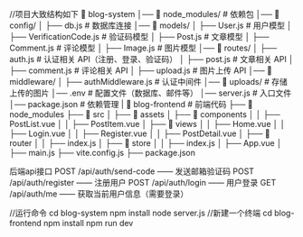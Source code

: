 //项目大致结构如下
📂 blog-system
│── 📂 node_modules/       # 依赖包
│── 📂 config/
│   ├── db.js          # 数据库连接
│── 📂 models/
│   ├── User.js        # 用户模型
│   ├── VerificationCode.js  # 验证码模型
│   ├── Post.js        # 文章模型
│   ├── Comment.js     # 评论模型
│   ├── Image.js       # 图片模型
│── 📂 routes/
│   ├── auth.js        # 认证相关 API（注册、登录、验证码）
│   ├── post.js        # 文章相关 API
│   ├── comment.js     # 评论相关 API
│   ├── upload.js      # 图片上传 API
│── 📂 middleware/
│   ├── authMiddleware.js  # 认证中间件
│── 📂 uploads/           # 存储上传的图片
│── .env               # 配置文件（数据库、邮件等）
│── server.js          # 入口文件
│── package.json       # 依赖管理
|
📂 blog-frontend  # 前端代码
├── 📂 node_modules
├── 📂 src
│   ├── 📂 assets
│   ├── 📂 components
│   │   ├── PostList.vue
│   │   ├── PostItem.vue
│   ├── 📂 views
│   │   ├── Home.vue
│   │   ├── Login.vue
│   │   ├── Register.vue
│   │   ├── PostDetail.vue
│   ├── 📂 router
│   │   ├── index.js
│   ├── 📂 store
│   │   ├── index.js
│   ├── App.vue
│   ├── main.js
├── vite.config.js
├── package.json


后端api接口
POST /api/auth/send-code —— 发送邮箱验证码
POST /api/auth/register —— 注册用户
POST /api/auth/login —— 用户登录
GET /api/auth/me —— 获取当前用户信息（需要登录）


//运行命令
cd blog-system
npm install
node server.js
//新建一个终端
cd blog-frontend
npm install
npm run dev
